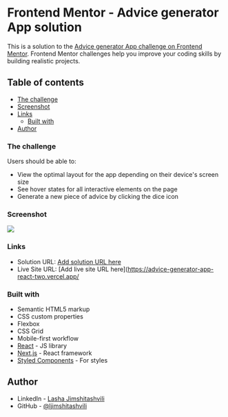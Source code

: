 # Frontend Mentor - Advice generator App solution

This is a solution to the [Advice generator App challenge on Frontend Mentor](https://www.figma.com/file/0ujaIxuF1zCaKotfkQlZDP/advice-generator-app?type=design&node-id=0-49&t=aKhQoMrqxJhkpQqa-0). Frontend Mentor challenges help you improve your coding skills by building realistic projects.

## Table of contents

- [The challenge](#the-challenge)
- [Screenshot](#screenshot)
- [Links](#links)
  - [Built with](#built-with)
- [Author](#author)

### The challenge

Users should be able to:

- View the optimal layout for the app depending on their device's screen size
- See hover states for all interactive elements on the page
- Generate a new piece of advice by clicking the dice icon

### Screenshot

![](./src/assets/desktop-design.jpg)

### Links

- Solution URL: [Add solution URL here](https://github.com/ljimshitashvili/advice-generator-app-react)
- Live Site URL: [Add live site URL here](https://advice-generator-app-react-two.vercel.app/

### Built with

- Semantic HTML5 markup
- CSS custom properties
- Flexbox
- CSS Grid
- Mobile-first workflow
- [React](https://reactjs.org/) - JS library
- [Next.js](https://nextjs.org/) - React framework
- [Styled Components](https://styled-components.com/) - For styles

## Author

- LinkedIn - [Lasha Jimshitashvili](https://www.linkedin.com/in/lasha-jimshitashvili-2a1a24206/)
- GitHub - [@ljimshitashvili](https://github.com/ljimshitashvili)
